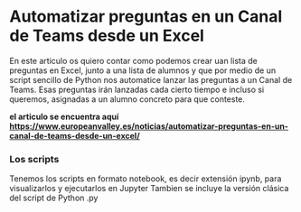 <h1>Automatizar preguntas en un Canal de Teams desde un Excel</h1>
En este articulo os quiero contar como podemos crear uan lista de preguntas en Excel, 
junto a una lista de alumnos y que por medio de un script sencillo de Python nos automatice lanzar las preguntas a un Canal de Teams.
Esas preguntas irán lanzadas cada cierto tiempo e incluso si queremos, asignadas a un alumno concreto para que conteste.

<strong>el articulo se encuentra aquí https://www.europeanvalley.es/noticias/automatizar-preguntas-en-un-canal-de-teams-desde-un-excel/</strong>

<h3>Los scripts</h3>
Tenemos los scripts en formato notebook, es decir extensión ipynb, para visualizarlos y ejecutarlos en Jupyter
Tambien se incluye la versión clásica del script de Python .py
